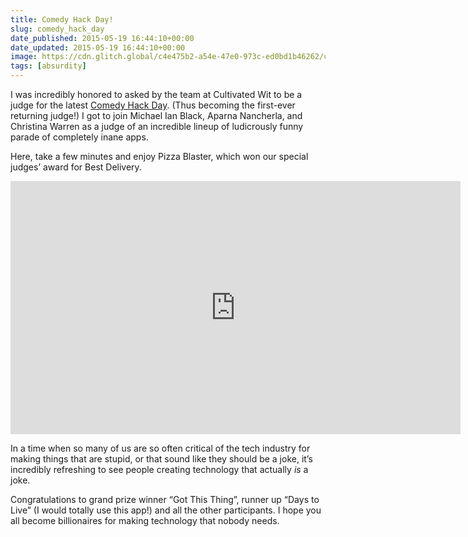 ```yaml
---
title: Comedy Hack Day!
slug: comedy_hack_day
date_published: 2015-05-19 16:44:10+00:00
date_updated: 2015-05-19 16:44:10+00:00
image: https://cdn.glitch.global/c4e475b2-a54e-47e0-973c-ed0bd1b46262/comedy-hack-day.png?v=1670104491951
tags: [absurdity]
---
```

I was incredibly honored to asked by the team at Cultivated Wit to be a judge for the latest [Comedy Hack Day](http://www.comedyhackday.org/nyc-2015/). (Thus becoming the first-ever returning judge!) I got to join Michael Ian Black, Aparna Nancherla, and Christina Warren as a judge of an incredible lineup of ludicrously funny parade of completely inane apps.

Here, take a few minutes and enjoy Pizza Blaster, which won our special judges’ award for Best Delivery.

<iframe width="720" height="405" src="https://www.youtube.com/embed/BnUzDleB30E" title="Pizza Blaster: Comedy Hack Day NYC 2015 Finalist" frameborder="0" allow="accelerometer; autoplay; clipboard-write; encrypted-media; gyroscope; picture-in-picture" allowfullscreen></iframe>
  
In a time when so many of us are so often critical of the tech industry for making things that are stupid, or that sound like they should be a joke, it’s incredibly refreshing to see people creating technology that actually *is* a joke.  

Congratulations to grand prize winner “Got This Thing”, runner up “Days to Live” (I would totally use this app!) and all the other participants. I hope you all become billionaires for making technology that nobody needs.
